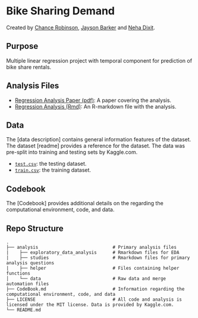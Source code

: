 # Bike Sharing Demand

Created by [Chance Robinson](https://github.com/RobinsonCW), [Jayson Barker](https://github.com/jays567) and [Neha Dixit](https://github.com/nehadixit25).

## Purpose

Multiple linear regression project with temporal component for prediction of bike share rentals.

## Analysis Files

* [Regression Analysis Paper (pdf)](https://github.com/RobinsonCW/BikeSharingDemand/blob/master/anaylsis/BikeSharingDemand.pdf): A paper covering the analysis. 
* [Regression Analysis (Rmd)](https://github.com/RobinsonCW/BikeSharingDemand/blob/master/anaylsis/BikeSharingDemand.Rmd): An R-markdown file with the analysis.

## Data

The [data description] contains general information features of the dataset. The dataset [readme] provides a reference for the dataset. The data was pre-split into training and testing sets by Kaggle.com.

* [`test.csv`](https://github.com/RobinsonCW/BikeSharingDemand/blob/master/anaylsis/data/test.csv): the testing dataset.
* [`train.csv`](https://github.com/RobinsonCW/BikeSharingDemand/blob/master/anaylsis/data/train.csv): the training dataset.

## Codebook

The [Codebook] provides additional details on the regarding the computational environment, code, and data.

## Repo Structure
    .
    ├── analysis                            # Primary analysis files
    |    ├── exploratory_data_analysis      # Rmarkdown files for EDA
    |    ├── studies                        # Rmarkdown files for primary analysis questions
    |    ├── helper                         # Files containing helper functions
    │    └── data                           # Raw data and merge automation files
    ├── CodeBook.md                         # Information regarding the computational environment, code, and data
    ├── LICENSE                             # All code and analysis is licensed under the MIT license. Data is provided by Kaggle.com.
    └── README.md
